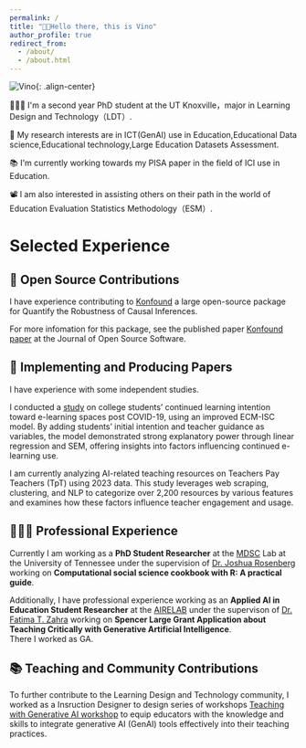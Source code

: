 ```yaml
---
permalink: /
title: "👋🏼Hello there, this is Vino"
author_profile: true
redirect_from: 
  - /about/
  - /about.html
---
```


![Vino](images/vino.png){: .align-center}

👨🏻‍💻 I'm a second year PhD student at the UT Knoxville，major in Learning Design and Technology（LDT）.

🔬 My research interests are in ICT(GenAI) use in Education,Educational Data science,Educational technology,Large Education Datasets Assessment.

📚 I'm currently working towards my PISA paper in the field of ICI use in Education.

📽️ I am also interested in assisting others on their path in the world of Education Evaluation Statistics Methodology（ESM）.


# Selected Experience

## 🤖 Open Source Contributions
I have experience contributing to [Konfound](https://github.com/konfound-project/konfound) a large open-source package for Quantify the Robustness of Causal Inferences.

For more infomation for this package, see the published paper [Konfound paper](https://joss.theoj.org/papers/10.21105/joss.05779.pdf) at the Journal of Open Source Software.

## 📜 Implementing and Producing Papers
I have experience with some independent studies. 

I conducted a [study](https://www.scirp.org/journal/paperinformation?paperid=114098) on college students’ continued learning intention toward e-learning spaces post COVID-19, using an improved ECM-ISC model. By adding students’ initial intention and teacher guidance as variables, the model demonstrated strong explanatory power through linear regression and SEM, offering insights into factors influencing continued e-learning use.

I am currently analyzing AI-related teaching resources on Teachers Pay Teachers (TpT) using 2023 data. This study leverages web scraping, clustering, and NLP to categorize over 2,200 resources by various features and examines how these factors influence teacher engagement and usage.

## 👨🏻‍🔬 Professional Experience
Currently I am working as a **PhD Student Researcher** at the [MDSC](https://makingdatasciencecount.com/)  Lab at the University of Tennessee under the supervision of [Dr. Joshua Rosenberg](https://joshuamrosenberg.com/) working on **Computational social science cookbook with R: A practical guide**.

Additionally, I have professional experience working as an **Applied AI in Education Student Researcher** at the [AIRELAB](https://airelab.online/) under the supervison of [Dr. Fatima T. Zahra](https://www.linkedin.com/in/fatima-t-zahra-ph-d-6877aa14/) working on **Spencer Large Grant Application about Teaching Critically with Generative Artificial Intelligence**. \
There I worked as GA.

## 📚 Teaching and Community Contributions
To further contribute to the Learning Design and Technology community, I worked as a Insruction Designer to design series of workshops [Teaching with Generative AI workshop](https://workshop.utk.edu/workshopinfo.php?workshop=1352) to equip educators with the knowledge and skills to integrate generative AI (GenAI) tools effectively into their teaching practices. 
